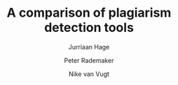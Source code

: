 ---
layout: leaf-node
title: "A comparison of plagiarism detection tools"
title-url: "www.cs.uu.nl/research/techreps/repo/CS-2010/2010-015.pdf"
author: ["Jurriaan Hage","Peter Rademaker","Nike van Vugt"]
groups: broader-issues
categories: open-problems
topics: plagiarism
summary: >
    This in-depth study compares JPlag, MOSS, Marble, Plaggie, and SIM.  The authors perform a
    qualitative and quantitative analysis of the previously named tools, including lists of
    other known plagiarism tools.
cite: >
    Hage, J., Rademaker, P., & van Vugt, N. (2010). A comparison of plagiarism detection tools. Utrecht University. Utrecht, The Netherlands, 28.
pub-date: 2010-06-01
added-date: 2017-04-16
resource-type: pdf-document
---